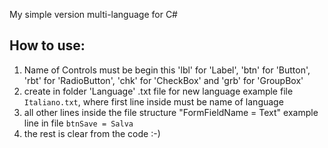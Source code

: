 My simple version multi-language for C#

## How to use:

1. Name of Controls must be begin this 'lbl' for 'Label',
   'btn' for 'Button', 'rbt' for 'RadioButton',
   'chk' for 'CheckBox' and 'grb' for 'GroupBox'
1. create in folder 'Language' .txt file for new language
   example file `Italiano.txt`, where first line inside 
   must be name of language
1. all other lines inside the file structure "FormFieldName = Text"
   example line in file `btnSave = Salva`
1. the rest is clear from the code :-)
